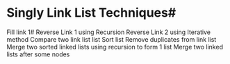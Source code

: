 # Singly Link List Techniques#
Fill link 1#
Reverse Link 1 using Recursion
Reverse Link 2 using Iterative method
Compare two link list list
Sort list 
Remove duplicates from link list
Merge two sorted linked lists using recursion to form 1 list
Merge two linked lists after some nodes